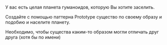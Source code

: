 У вас есть целая планета гуманоидов, которую Вы хотите заселить.

Создайте с помощью паттерна Prototype существо по своему образу и подобию и населите планету.

Необходимо, чтобы существа каким-то образом могли отличать друг друга (хотя бы по имени)